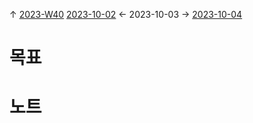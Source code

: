
↑ [2023-W40](2023-W40.md)
[2023-10-02](2023-10-02.md) ← 2023-10-03 → [2023-10-04](2023-10-04.md)


# 목표



# 노트




